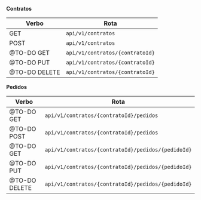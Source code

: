 **Contratos**

| **Verbo**     | **Rota**                        |
|---------------|---------------------------------|
| GET           | `api/v1/contratos`              |
| POST          | `api/v1/contratos`              |
| @TO-DO GET    | `api/v1/contratos/{contratoId}` |
| @TO-DO PUT    | `api/v1/contratos/{contratoId}` |
| @TO-DO DELETE | `api/v1/contratos/{contratoId}` |

**Pedidos**

| **Verbo**     | **Rota**                        |
|---------------|----------------------------------------------------|
| @TO-DO GET    | `api/v1/contratos/{contratoId}/pedidos`            |
| @TO-DO POST   | `api/v1/contratos/{contratoId}/pedidos`            |
| @TO-DO GET    | `api/v1/contratos/{contratoId}/pedidos/{pedidoId}` |
| @TO-DO PUT    | `api/v1/contratos/{contratoId}/pedidos/{pedidoId}` |
| @TO-DO DELETE | `api/v1/contratos/{contratoId}/pedidos/{pedidoId}` |